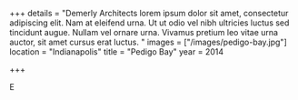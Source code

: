 +++
details = "Demerly Architects lorem ipsum dolor sit amet, consectetur adipiscing elit. Nam at eleifend urna. Ut ut odio vel nibh ultricies luctus sed tincidunt augue. Nullam vel ornare urna. Vivamus pretium leo vitae urna auctor, sit amet cursus erat luctus. "
images = ["/images/pedigo-bay.jpg"]
location = "Indianapolis"
title = "Pedigo Bay"
year = 2014

+++

E